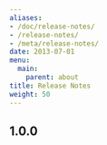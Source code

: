 ```yaml
---
aliases:
- /doc/release-notes/
- /release-notes/
- /meta/release-notes/
date: 2013-07-01
menu:
  main:
    parent: about
title: Release Notes
weight: 50
---
```

1.0.0
------------